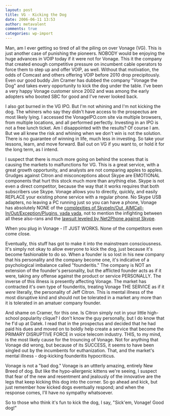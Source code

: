 ```yaml
---
layout: post
title: VG - Kicking the Dog
date: 2006-06-11 13:53
author: metavalent
comments: true
categories: wp-import
---
```

Man, am I ever getting so tired of all the piling on over Vonage (VG).  This is just another case of punishing the pioneers.  NOBODY would be enjoying the huge advances in VOIP today if it were not for Vonage.  This it the company that created enough competitive pressure on incumbent cable operators to force them to step up and offer VOIP, as well.  Without that motivation, the odds of Comcast and others offering VOIP before 2010 drop precipitously.  Even our good buddy Jim Cramer has dubbed the company "Vonage the Dog" and takes every opportunity to kick the dog under the table.  I've been a very happy Vonage customer since 2002 and was among the early adopters who booted SBC for good and I've never looked back.  

I also got burned in the VG IPO.  But I'm not whining and I'm not kicking the dog.  The whiners who say they didn't have access to the prospectus are most likely lying.  I accessed the VonageIPO.com site via multiple browsers, from multiple locations, and all performed perfectly.  Investing in an IPO is not a free lunch ticket.  Am I disappointed with the results?  Of course I am.  But we all knew the risk and whining when we don't win is not the solution.  There is no guarantee of winning in life, much less in investing.  So take your lessons, learn, and move forward.  Bail out on VG if you want to, or hold it for the long term, as I intend.  

I suspect that there is much more going on behind the scenes that is causing the markets to malfunctions for VG.  This is a great service, with a great growth opportunity, and analysts are not comparing apples to apples.  Grudges against Citron and misconceptions about Skype are EMOTIONAL components that hurt this stock much more than anything else.  Skype is not even a direct competitor, because the way that it works requires that both subscribers use Skype.  Vonage allows you to directly, quickly, and easily REPLACE your existing phone service with a regular phone.  No Skype USB adapters, no leaving a PC running just so you can have a phone, Vonage has absolutely NONE of the <a href="http://tinyurl.com/k3jb9">complexities of SkypeIn/Out, AIMCall-In/Out/Exception/Plugins, yada yada</a>, not to mention the infighting between all these also-rans and the <a href="http://news.com.com/Net2Phone+sues+Skype/2100-7352_3-6079878.html">lawsuit leveled by Net2Phone against Skype</a>.

When you plug in Vonage - IT JUST WORKS.  None of the competitors even come close.

Eventually, this stuff has got to make it into the mainstream consciousness.  It's simply not okay to allow everyone to kick the dog, just because it's become fashionable to do so.  When a founder is so lost in his new company that his personality and the company become one, it's indicative of a psychological imbalance called "founderitis."  The company is NOT an extension of the founder's personality, but the afflicted founder acts as if it were, taking any offense against the product or service PERSONALLY.  The inverse of this illness is presently affecting Vonage.  The market has contracted it's own type of founderitis, treating Vonage THE SERVICE as if it *were* literally, the personality of Jeff Citron.  This is mental illness of the most disruptive kind and should not be tolerated in a market any more than it is tolerated in an amatuer company founder.

And shame on Cramer, for this one.  Is Citron simply not in your little high-school popularity clique?  I don't know the guy personally, but I do know that he f'd up at Datek.  I read that in the prospectus and decided that he had paid his dues and moved on to boldly help create a service that become the PRIMARY DISRUPTIVE FORCE in voice telecom industry.  THIS, to my mind, is the most likely cause for the trouncing of Vonage.  Not for anything that Vonage did wrong, but because of its SUCCESS, it seems to have been singled out by the incumbents for euthanization.  That, and the market's mental illness - dog-kicking founderitis hypocriticus.

Vonage is not a "bad dog."  Vonage is an uttterly amazing, entirely New Breed of dog.  But like the hypo-allergenic kittens we're seeing, I suspect that fear of the new and resentment and jealously of the innovative are the legs that keep kicking this dog into the corner.  So go ahead and kick, but just remember how kicked dogs eventually respond; and when the response comes, I'll have no sympathy whatsoever.

So to those who think it's fun to kick the dog, I say, "Sick'em, Vonage!  Good dog!"
